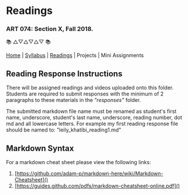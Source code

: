 # Readings
### ART 074: Section X, Fall 2018.

:books: △▽△▽△▽ :books:

[Home](https://github.com/fewnew/art74-fall2018) | [Syllabus](https://github.com/fewnew/art74-fall2018/blob/master/syllabus.md) | [Readings](https://github.com/fewnew/art74-fall2018/tree/master/Readings) | Projects | Mini Assignments

<!-- -------- | -------- | -------- | ---------------- | -->

## Reading Response Instructions
There will be assigned readings and videos uploaded onto this folder. Students are required to submit responses with the minimum of 2 paragraphs to these materials in the *"responses"* folder.

The submitted markdown file name must be renamed as student's first name, underscore, student's last name, underscore, reading number, dot md and all lowercase letters. For example my first reading response file should be named to: "leily_khatibi_reading1.md"

## Markdown Syntax

For a markdown cheat sheet please view the following links:
1. [https://github.com/adam-p/markdown-here/wiki/Markdown-Cheatsheet]()
2. [https://guides.github.com/pdfs/markdown-cheatsheet-online.pdf]()
